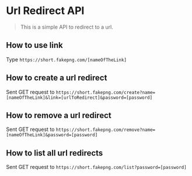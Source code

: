 # Url Redirect API

> This is a simple API to redirect to a url.

## How to use link

Type `https://short.fakepng.com/[nameOfTheLink]`

## How to create a url redirect

Sent GET request to `https://short.fakepng.com/create?name=[nameOfTheLink]&link=[urlToRedirect]&password=[password]`

## How to remove a url redirect

Sent GET request to `https://short.fakepng.com/remove?name=[nameOfTheLink]&password=[password]`

## How to list all url redirects

Sent GET request to `https://short.fakepng.com/list?password=[password]`
